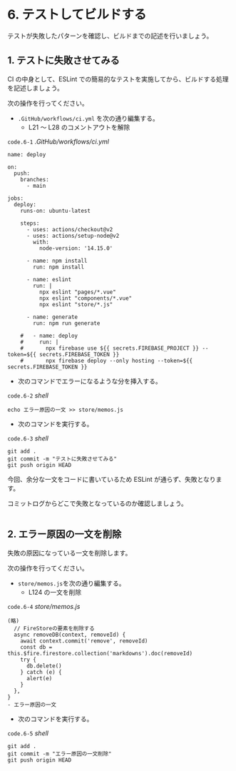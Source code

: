 # 6. テストしてビルドする

テストが失敗したパターンを確認し、ビルドまでの記述を行いましょう。

## 1. テストに失敗させてみる

CI の中身として、ESLint での簡易的なテストを実施してから、ビルドする処理を記述しましょう。

次の操作を行ってください。

- `.GitHub/workflows/ci.yml` を次の通り編集する。
  - L21 ～ L28 のコメントアウトを解除

`code.6-1` _.GitHub/workflows/ci.yml_

```yml{21-28}
name: deploy

on:
  push:
    branches:
      - main

jobs:
  deploy:
    runs-on: ubuntu-latest

    steps:
      - uses: actions/checkout@v2
      - uses: actions/setup-node@v2
        with:
          node-version: '14.15.0'

      - name: npm install
        run: npm install

      - name: eslint
        run: |
          npx eslint "pages/*.vue"
          npx eslint "components/*.vue"
          npx eslint "store/*.js"

      - name: generate
        run: npm run generate

    #   - name: deploy
    #     run: |
    #       npx firebase use ${{ secrets.FIREBASE_PROJECT }} --token=${{ secrets.FIREBASE_TOKEN }}
    #       npx firebase deploy --only hosting --token=${{ secrets.FIREBASE_TOKEN }}
```

- 次のコマンドでエラーになるような分を挿入する。

`code.6-2` _shell_

```properties
echo エラー原因の一文 >> store/memos.js
```

- 次のコマンドを実行する。

`code.6-3` _shell_

```properties
git add .
git commit -m "テストに失敗させてみる"
git push origin HEAD
```

今回、余分な一文をコードに書いているため ESLint が通らず、失敗となります。

コミットログからどこで失敗となっているのか確認しましょう。

<img :src="$withBase('/error.png')">

## 2. エラー原因の一文を削除

失敗の原因になっている一文を削除します。

次の操作を行ってください。

- `store/memos.js`を次の通り編集する。
  - L124 の一文を削除

`code.6-4` _store/memos.js_

```diff{13}
(略)
  // FireStoreの要素を削除する
  async removeDB(context, removeId) {
    await context.commit('remove', removeId)
    const db = this.$fire.firestore.collection('markdowns').doc(removeId)
    try {
      db.delete()
    } catch (e) {
      alert(e)
    }
  },
}
- エラー原因の一文
```

- 次のコマンドを実行する。

`code.6-5` _shell_

```properties
git add .
git commit -m "エラー原因の一文削除"
git push origin HEAD
```
